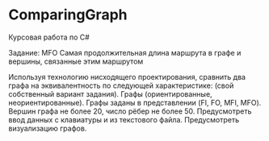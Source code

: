 # ComparingGraph
Курсовая работа по C# 

Задание:
MFO  Самая продолжительная длина маршрута в графе и вершины, связанные этим маршрутом

Используя технологию нисходящего проектирования, сравнить два   графа на эквивалентность по следующей характеристике: (свой собственный вариант задания). Графы (ориентированные, неориентированные). Графы заданы в представлении (FI, FO, MFI, MFO). Вершин графа не более 20, число рёбер не более 50. Предусмотреть ввод данных с клавиатуры и из текстового файла. Предусмотреть визуализацию графов.
